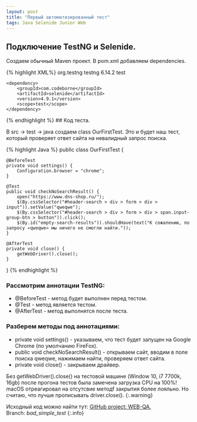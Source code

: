 ```yaml
---
layout: post
title: "Первый автоматизированный тест"
tags: Java Selenide Junior Web
---
```


## Подключение TestNG и Selenide.
Создаем обычный Maven проект. В pom.xml добавляем dependencies.

{% highlight XML%}
<dependencies>
    <dependency>
        <groupId>org.testng</groupId>
        <artifactId>testng</artifactId>
        <version>6.14.2</version>
        <scope>test</scope>
    </dependency>

    <dependency>
        <groupId>com.codeborne</groupId>
        <artifactId>selenide</artifactId>
        <version>4.9.1</version>
        <scope>test</scope>
    </dependency>
</dependencies>
{% endhighlight %}
<!--more-->
## Код теста.

В src → test → java создаем class OurFirstTest. Это и будет наш тест, который проверяет ответ сайта на невалидный запрос поиска.

{% highlight Java %}
public class OurFirstTest {

    @BeforeTest
    private void settings() {
        Configuration.browser = "chrome";
    }

    @Test
    public void checkNoSearchResult() {
        open("https://www.dns-shop.ru/");
        $(By.cssSelector("#header-search > div > form > div > input")).setValue("qweqwe");
        $(By.cssSelector("#header-search > div > form > div > span.input-group-btn > button")).click();
        $(By.id("empty-search-results")).shouldHave(text("К сожалению, по запросу «qweqwe» мы ничего не смогли найти."));
    }

    @AfterTest
    private void close() {
        getWebDriver().close();
    }
}
{% endhighlight %}

### Рассмотрим аннотации TestNG:
- @BeforeTest - метод будет выполнен перед тестом.
- @Test - метод является тестом.
- @AfterTest - метод выполнятся после теста.

### Разберем методы под аннотациями:
-  private void settings()  - указываем, что тест будет запущен на Google Chrome (по умолчанию FireFox).
-  public void checkNoSearchResult() - открываем сайт, вводим в поле поиска qweqwe, нажимаем найти, проверяем ответ сайта.
-  private void close() - закрываем драйвер.


Без getWebDriver().close() на тестовой машине (Window 10, i7 7700k, 16gb) после прогона тестов была замечена загрузка CPU на 100%!
macOS отреагировал на отсутсвие методf закрытия более лояльно. Но считаю, что лучше прописывать driver.close().
{:.warning}

Исходный код можно найти тут: [GitHub project: WEB-QA.][TEASY] <br>Branch: *bad_simple_test*
{:.info}

[TEASY]:https://github.com/EreOo/WEB-QA "WEB-QA project"
